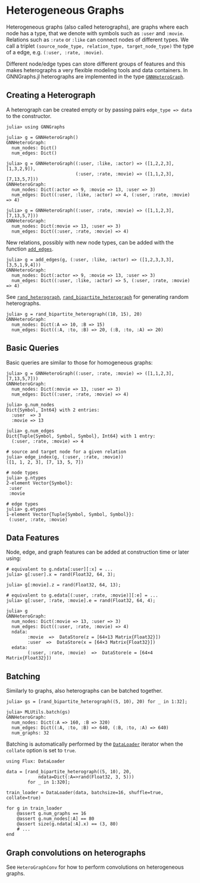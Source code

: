 # Heterogeneous Graphs

Heterogeneous graphs (also called heterographs), are graphs where each node has a type,
that we denote with symbols such as `:user` and `:movie`.
Relations such as `:rate` or `:like` can connect nodes of different types. We call a triplet `(source_node_type, relation_type, target_node_type)` the type of a edge, e.g. `(:user, :rate, :movie)`.

Different node/edge types can store different groups of features
and this makes heterographs a very flexible modeling tools 
and data containers. In GNNGraphs.jl heterographs are implemented in 
the type [`GNNHeteroGraph`](@ref).


## Creating a Heterograph

A heterograph can be created empty or by passing pairs `edge_type => data` to the constructor.
```jldoctest hetero
julia> using GNNGraphs

julia> g = GNNHeteroGraph()
GNNHeteroGraph:
  num_nodes: Dict()
  num_edges: Dict()
  
julia> g = GNNHeteroGraph((:user, :like, :actor) => ([1,2,2,3], [1,3,2,9]),
                          (:user, :rate, :movie) => ([1,1,2,3], [7,13,5,7]))
GNNHeteroGraph:
  num_nodes: Dict(:actor => 9, :movie => 13, :user => 3)
  num_edges: Dict((:user, :like, :actor) => 4, (:user, :rate, :movie) => 4)

julia> g = GNNHeteroGraph((:user, :rate, :movie) => ([1,1,2,3], [7,13,5,7]))
GNNHeteroGraph:
  num_nodes: Dict(:movie => 13, :user => 3)
  num_edges: Dict((:user, :rate, :movie) => 4)
```
New relations, possibly with new node types, can be added with the function [`add_edges`](@ref).
```jldoctest hetero
julia> g = add_edges(g, (:user, :like, :actor) => ([1,2,3,3,3], [3,5,1,9,4]))
GNNHeteroGraph:
  num_nodes: Dict(:actor => 9, :movie => 13, :user => 3)
  num_edges: Dict((:user, :like, :actor) => 5, (:user, :rate, :movie) => 4)
```
See [`rand_heterograph`](@ref), [`rand_bipartite_heterograph`](@ref)
for generating random heterographs. 

```jldoctest hetero
julia> g = rand_bipartite_heterograph((10, 15), 20)
GNNHeteroGraph:
  num_nodes: Dict(:A => 10, :B => 15)
  num_edges: Dict((:A, :to, :B) => 20, (:B, :to, :A) => 20)
```

## Basic Queries

Basic queries are similar to those for homogeneous graphs:
```jldoctest hetero
julia> g = GNNHeteroGraph((:user, :rate, :movie) => ([1,1,2,3], [7,13,5,7]))
GNNHeteroGraph:
  num_nodes: Dict(:movie => 13, :user => 3)
  num_edges: Dict((:user, :rate, :movie) => 4)

julia> g.num_nodes
Dict{Symbol, Int64} with 2 entries:
  :user  => 3
  :movie => 13

julia> g.num_edges
Dict{Tuple{Symbol, Symbol, Symbol}, Int64} with 1 entry:
  (:user, :rate, :movie) => 4

# source and target node for a given relation
julia> edge_index(g, (:user, :rate, :movie))
([1, 1, 2, 3], [7, 13, 5, 7])

# node types
julia> g.ntypes
2-element Vector{Symbol}:
 :user
 :movie

# edge types
julia> g.etypes
1-element Vector{Tuple{Symbol, Symbol, Symbol}}:
 (:user, :rate, :movie)
```

## Data Features

Node, edge, and graph features can be added at construction time or later using:
```jldoctest hetero
# equivalent to g.ndata[:user][:x] = ...
julia> g[:user].x = rand(Float32, 64, 3);

julia> g[:movie].z = rand(Float32, 64, 13);

# equivalent to g.edata[(:user, :rate, :movie)][:e] = ...
julia> g[:user, :rate, :movie].e = rand(Float32, 64, 4);

julia> g
GNNHeteroGraph:
  num_nodes: Dict(:movie => 13, :user => 3)
  num_edges: Dict((:user, :rate, :movie) => 4)
  ndata:
        :movie  =>  DataStore(z = [64×13 Matrix{Float32}])
        :user  =>  DataStore(x = [64×3 Matrix{Float32}])
  edata:
        (:user, :rate, :movie)  =>  DataStore(e = [64×4 Matrix{Float32}])
```

## Batching
Similarly to graphs, also heterographs can be batched together.
```jldoctest hetero
julia> gs = [rand_bipartite_heterograph((5, 10), 20) for _ in 1:32];

julia> MLUtils.batch(gs)
GNNHeteroGraph:
  num_nodes: Dict(:A => 160, :B => 320)
  num_edges: Dict((:A, :to, :B) => 640, (:B, :to, :A) => 640)
  num_graphs: 32
```
Batching is automatically performed by the [`DataLoader`](https://fluxml.ai/Flux.jl/stable/data/mlutils/#MLUtils.DataLoader) iterator
when the `collate` option is set to `true`.

```jldoctest hetero
using Flux: DataLoader

data = [rand_bipartite_heterograph((5, 10), 20, 
            ndata=Dict(:A=>rand(Float32, 3, 5))) 
        for _ in 1:320];

train_loader = DataLoader(data, batchsize=16, shuffle=true, collate=true)

for g in train_loader
    @assert g.num_graphs == 16
    @assert g.num_nodes[:A] == 80
    @assert size(g.ndata[:A].x) == (3, 80)    
    # ...
end
```

## Graph convolutions on heterographs

See `HeteroGraphConv` for how to perform convolutions on heterogeneous graphs.
